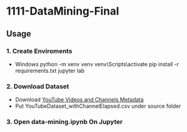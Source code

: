 # 1111-DataMining-Final

## Usage

### 1. Create Enviroments

+ Windows
        python -m venv venv
        venv\Scripts\activate
        pip install -r requirements.txt
        jupyter lab

### 2. Download Dataset

+ Download [YouTube Videos and Channels Metadata](https://www.kaggle.com/datasets/thedevastator/revealing-insights-from-youtube-video-and-channe)
+ Put YouTubeDataset_withChannelElapsed.csv under source folder

### 3. Open data-mining.ipynb On Jupyter
